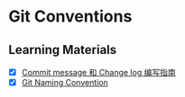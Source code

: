 # Git Conventions

## Learning Materials

- [x] [Commit message 和 Change log 编写指南](commit_message_and_change_log.md)
- [x] [Git Naming Convention](git_naming_convention)
